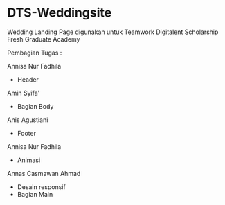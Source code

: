 # DTS-Weddingsite
Wedding Landing Page digunakan untuk Teamwork Digitalent Scholarship Fresh Graduate Academy

Pembagian Tugas :


Annisa Nur Fadhila
- Header 

Amin Syifa'
- Bagian Body

Anis Agustiani
- Footer

Annisa Nur Fadhila
- Animasi  

Annas Casmawan Ahmad
- Desain responsif
- Bagian Main
